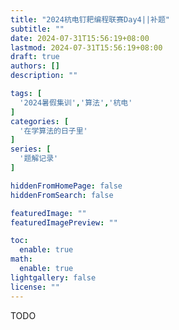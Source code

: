```yaml
---
title: "2024杭电钉耙编程联赛Day4||补题"
subtitle: ""
date: 2024-07-31T15:56:19+08:00
lastmod: 2024-07-31T15:56:19+08:00
draft: true
authors: []
description: ""

tags: [
  '2024暑假集训','算法','杭电'
]
categories: [
  '在学算法的日子里'
]
series: [
  '题解记录'
]

hiddenFromHomePage: false
hiddenFromSearch: false

featuredImage: ""
featuredImagePreview: ""

toc:
  enable: true
math:
  enable: true
lightgallery: false
license: ""
---
```


<!--more-->

TODO